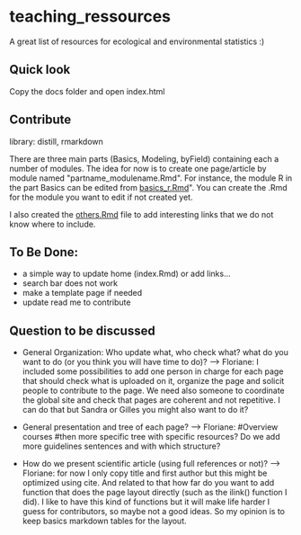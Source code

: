 # teaching_ressources
A great list of resources for ecological and environmental statistics :)


## Quick look
Copy the docs folder and open index.html

## Contribute
library: distill, rmarkdown

There are three main parts (Basics, Modeling, byField) containing each a number of modules. The idea for now is to create one page/article by module named "partname_modulename.Rmd". For instance, the module R in the part Basics can be edited from [basics_r.Rmd](basics_r.Rmd)". You can create the .Rmd for the module you want to edit if not created yet.

I also created the [others.Rmd](others.Rmd) file to add interesting links that we do not know where to include.

## To Be Done:
- a simple way to update home (index.Rmd) or add links...
- search bar does not work
- make a template page if needed
- update read me to contribute

## Question to be discussed
- General Organization: Who update what, who check what? what do you want to do (or you think you will have time to do)?
  --> Floriane: I included some possibilities to add one person in charge for each page that should check what is uploaded on it, organize the page and solicit people to contribute to the page. We need also someone to coordinate the global site and check that pages are coherent and not repetitive. I can do that but Sandra or Gilles you might also want to do it?

- General presentation and tree of each page?
  --> Floriane: #Overview courses #then more specific tree with specific resources? Do we add more guidelines sentences and with which structure?

- How do we present scientific article (using full references or not)? 
 --> Floriane: for now I only copy title and first author but this might be optimized using cite. And related to that how far do you want to add function that does the page layout directly (such as the ilink() function I did). I like to have this kind of functions but it will make life harder I guess for contributors, so maybe not a good ideas. So my opinion is to keep basics markdown tables for the layout.